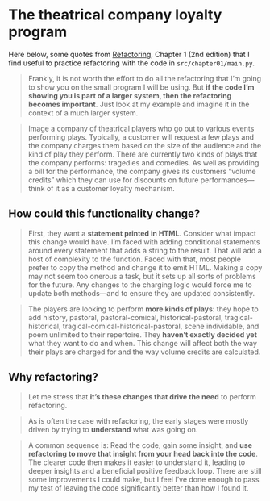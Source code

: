 # The theatrical company loyalty program

Here below, some quotes from [Refactoring](https://martinfowler.com/books/refactoring.html), Chapter 1 (2nd edition) that I find useful to practice refactoring with the code in `src/chapter01/main.py`.

> Frankly, it is not worth the effort to do all the refactoring that I’m going to show you on the small program I will be using. But **if the code I’m showing you is part of a larger system, then the refactoring becomes important**. Just look at my example and imagine it in the context of a much larger system.

> Image a company of theatrical players who go out to various events performing plays. Typically, a customer will request a few plays and the company charges them based on the size of the audience and the kind of play they perform. There are currently two kinds of plays that the company performs: tragedies and comedies. As well as providing a bill for the performance, the company gives its customers “volume credits” which they can use for discounts on future performances—think of it as a customer loyalty mechanism.

## How could this functionality change?

> First, they want a **statement printed in HTML**. Consider what impact this change would have. I’m faced with adding conditional statements around every statement that adds a string to the result. That will add a host of complexity to the function. Faced with that, most people prefer to copy the method and change it to emit HTML. Making a copy may not seem too onerous a task, but it sets up all sorts of problems for the future. Any changes to the charging logic would force me to update both methods—and to ensure they are updated consistently.

> The players are looking to perform **more kinds of plays**: they hope to add history, pastoral, pastoral-comical, historical-pastoral, tragical-historical, tragical-comical-historical-pastoral, scene individable, and poem unlimited to their repertoire. They **haven’t exactly decided yet** what they want to do and when. This change will affect both the way their plays are charged for and the way volume credits are calculated.

## Why refactoring?

> Let me stress that **it’s these changes that drive the need** to perform refactoring.

> As is often the case with refactoring, the early stages were mostly driven by trying to **understand** what was going on. 

> A common sequence is: Read the code, gain some insight, and **use refactoring to move that insight from your head back into the code**. The clearer code then makes it easier to understand it, leading to deeper insights and a beneficial positive feedback loop. There are still some improvements I could make, but I feel I’ve done enough to pass my test of leaving the code significantly better than how I found it.